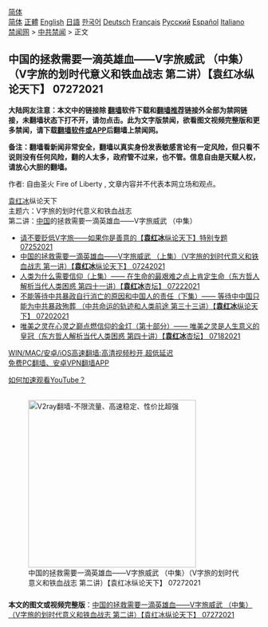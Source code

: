  <!-- 面包屑导航 --> <div class="breadcrumb"><!-- GTranslate: https://gtranslate.io/ -->  <div class="switcher notranslate">  <div class="selected">  <a href="#" onclick="return false;"> 简体</a>  </div>  <div class="option">  <a href="https://www.bannedbook.org" onclick="doGTranslate('zh-CN|zh-CN');jQuery('div.switcher div.selected a').html(jQuery(this).html());return false;" title="简体中文" class="nturl selected"> 简体</a>  <a href="https://www.bannedbook.org/zh-tw/" onclick="doGTranslate('zh-CN|zh-TW');jQuery('div.switcher div.selected a').html(jQuery(this).html());return false;" title="繁體中文" class="nturl"> 正體</a>  <a href="https://www.bannedbook.org/en/" onclick="doGTranslate('zh-CN|en');jQuery('div.switcher div.selected a').html(jQuery(this).html());return false;" title="English" class="nturl"> English</a>  <a href="https://www.bannedbook.org/ja/" onclick="doGTranslate('zh-CN|ja');jQuery('div.switcher div.selected a').html(jQuery(this).html());return false;" title="日本語" class="nturl"> 日語</a>  <a href="https://www.bannedbook.org/ko/" onclick="doGTranslate('zh-CN|ko');jQuery('div.switcher div.selected a').html(jQuery(this).html());return false;" title="한국어" class="nturl"> 한국어</a>  <a href="https://www.bannedbook.org/de/" onclick="doGTranslate('zh-CN|de');jQuery('div.switcher div.selected a').html(jQuery(this).html());return false;" title="Deutsch" class="nturl"> Deutsch</a>  <a href="https://www.bannedbook.org/fr/" onclick="doGTranslate('zh-CN|fr');jQuery('div.switcher div.selected a').html(jQuery(this).html());return false;" title="Français" class="nturl"> Français</a>  <a href="https://www.bannedbook.org/ru/" onclick="doGTranslate('zh-CN|ru');jQuery('div.switcher div.selected a').html(jQuery(this).html());return false;" title="Русский" class="nturl"> Русский</a>  <a href="https://www.bannedbook.org/es/" onclick="doGTranslate('zh-CN|es');jQuery('div.switcher div.selected a').html(jQuery(this).html());return false;" title="Español" class="nturl"> Español</a>  <a href="https://www.bannedbook.org/it/" onclick="doGTranslate('zh-CN|it');jQuery('div.switcher div.selected a').html(jQuery(this).html());return false;" title="Italiano" class="nturl"> Italiano</a>  </div>  </div>      <div class='breadcrumb-sub'><!-- Breadcrumb NavXT 6.3.0 --> <a href="https://www.bannedbook.org/" class="home">禁闻网</a> &gt; <a href="https://www.bannedbook.org/bnews/cbnews/" class="category">中共禁闻</a> &gt; 正文</div></div><h2>中国的拯救需要一滴英雄血——V字旅威武 （中集）（V字旅的划时代意义和铁血战志  第二讲）【袁红冰纵论天下】 07272021</h2> <p class="notice"><b>大陆网友注意：本文中的链接除 <a href="https://github.com/bannedbook/fanqiang" >翻墙</a>软件下载和<a href="https://github.com/killgcd/justmysocks/blob/master/README.md">翻墙推荐</a>链接外全部为禁网链接，未翻墙状态下打不开，请勿点击。此为文字版禁闻，欲看图文视频完整版和更多禁闻，请下载<a href="https://github.com/bannedbook/fanqiang">翻墙软件或APP</a>后翻墙上禁闻网。</p><p>备注：翻墙看新闻非常安全，翻墙以真实身份发表敏感言论有一定风险，但只看不说则没有任何风险，翻的人太多，政府管不过来，也不管。信息自由是天赋人权，请放心大胆的翻墙。</b></p>  <div class="entry"> <p>作者: 自由圣火 Fire of Liberty , 文章内容并不代表本网立场和观点。</p> <figure></figure> <p><span class='wp_keywordlink'><a href="https://www.bannedbook.org/forum10/topic381.html" title="袁红冰" target="_blank">袁红冰</a></span>纵论天下<br /> 主题六：V字旅的划时代意义和铁血战志<br /> 第二讲：<span class='wp_keywordlink_affiliate'><a href="https://www.bannedbook.org/" title="中国" target="_blank">中国</a></span>的拯救需要一滴英雄血——V字旅威武 （中集）</p>  <ul class='op-related-articles' title='相关阅读'> <li><a href='https://www.bannedbook.org/bnews/comments/20210725/1593940.html' target='_blank'>请不要贬低V字旅——如果你是善意的【<b>袁红冰</b>纵论天下】特别专题 07252021</a></li> <li><a href='https://www.bannedbook.org/bnews/comments/20210724/1593278.html' target='_blank'>中国的拯救需要一滴英雄血——V字旅威武 （上集）（V字旅的划时代意义和铁血战志  第一讲）【<b>袁红冰</b>纵论天下】 07242021</a></li> <li><a href='https://www.bannedbook.org/bnews/comments/20210722/1592100.html' target='_blank'>人类为什么需要信仰（上集）——  在生命的最艰难之点上肯定生命（东方哲人解析当代人类困惑  第四十一讲）【<b>袁红冰</b>杏坛】 07222021</a></li> <li><a href='https://www.bannedbook.org/bnews/comments/20210720/1590701.html' target='_blank'>不能等待中共暴政自行消亡的原因和中国人的责任（下集）—— 等待中中国只能为中共暴政殉葬 （中共命运的轨迹和人类前途  第三十三讲）【<b>袁红冰</b>纵论天下】 07202021</a></li> <li><a href='https://www.bannedbook.org/bnews/comments/20210718/1589532.html' target='_blank'>唯美之灵在心灵之巅点燃信仰的金灯（第十部分）—— 唯美之灵是人生意义的皇冠（东方哲人解析当代人类困惑  第四十讲）【<b>袁红冰</b>杏坛】 07182021</a></li> </ul> <p class="texttj"> <a href="https://github.com/bannedbook/fanqiang/wiki/V2ray%E6%9C%BA%E5%9C%BA" target="_blank">WIN/MAC/安卓/iOS高速翻墙:高清视频秒开,超低延迟</a><br/> <a href="https://github.com/bannedbook/fanqiang/wiki/%E7%A6%81%E9%97%BB%E7%BD%91%E5%AE%89%E5%8D%93%E7%BF%BB%E5%A2%99%E6%96%B0%E9%97%BBAPP" target="_blank">免费PC翻墙、安卓VPN翻墙APP</a></p><p><a href='https://www.bannedbook.org/bnews/topimagenews/20180409/925596.html' target='_blank'>如何加速观看YouTube？ </a></p>  <figure class='op-interactive'><br/><a href="https://github.com/bannedbook/fanqiang/wiki/V2ray%E6%9C%BA%E5%9C%BA"><img src="https://raw.githubusercontent.com/bannedbook/fanqiang/master/v2ss/images/v2free.jpg" width="336" alt="V2ray翻墙-不限流量、高速稳定、性价比超强"></a><br/><figcaption>中国的拯救需要一滴英雄血——V字旅威武 （中集）（V字旅的划时代意义和铁血战志  第二讲）【袁红冰纵论天下】 07272021</figcaption></figure> </p><a name='sharetosocial'></a>  <div style="margin-bottom:5px;padding-bottom:5px;clear:both"> <div id="archive-pix-1" class="banner-ads"> <!-- AuctionX Display platform tag START --> <div id="26318x728x90x621x_ADSLOT2" clicktrack="%%CLICK_URL_ESC%%"></div> <!-- AuctionX Display platform tag END --> </div> <div id="archive-pix-2" class="banner-ads"> <!-- AuctionX Display platform tag START --> <div id="26315x300x250x621x_ADSLOT2" clicktrack="%%CLICK_URL_ESC%%"></div> <!-- AuctionX Display platform tag END --> </div> </div>  <div id="archive-pix-1" class="banner-ads"> <!-- AuctionX Display platform tag START --> <div id="26318x728x90x621x_ADSLOT3" clicktrack="%%CLICK_URL_ESC%%"></div> <!-- AuctionX Display platform tag END --> </div> <div><b>本文的图文或视频完整版</b>：<a href='https://www.bannedbook.org/bnews/comments/20210727/1595126.html'>中国的拯救需要一滴英雄血——V字旅威武 （中集）（V字旅的划时代意义和铁血战志  第二讲）【袁红冰纵论天下】 07272021</a></div>  </div><!--END ENTRY--> 